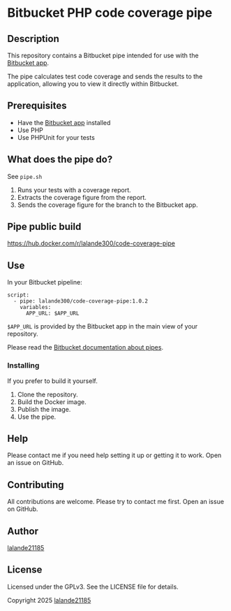 # Bitbucket PHP code coverage pipe

## Description
This repository contains a Bitbucket pipe intended for use with the
[Bitbucket app](https://github.com/lalande21185/code-coverage-app).

The pipe calculates test code coverage and sends the results to the application, allowing you to view it directly within Bitbucket.

## Prerequisites

- Have the [Bitbucket app](https://github.com/lalande21185/code-coverage-app) installed
- Use PHP
- Use PHPUnit for your tests

## What does the pipe do?

See `pipe.sh`

1. Runs your tests with a coverage report.
2. Extracts the coverage figure from the report.
3. Sends the coverage figure for the branch to the Bitbucket app.

## Pipe public build

https://hub.docker.com/r/lalande300/code-coverage-pipe

## Use

In your Bitbucket pipeline:

```
script:
  - pipe: lalande300/code-coverage-pipe:1.0.2
    variables:
      APP_URL: $APP_URL
```

`$APP_URL` is provided by the Bitbucket app in the main view of your repository.

Please read the [Bitbucket documentation about pipes](https://support.atlassian.com/bitbucket-cloud/docs/use-pipes-in-bitbucket-pipelines/). 

### Installing

If you prefer to build it yourself.

1. Clone the repository.
2. Build the Docker image.
3. Publish the image.
4. Use the pipe.

## Help

Please contact me if you need help setting it up or getting it to work. Open an issue on GitHub.

## Contributing

All contributions are welcome. Please try to contact me first. Open an issue on GitHub.

## Author

[lalande21185](https://github.com/lalande21185)

## License

Licensed under the GPLv3. See the LICENSE file for details.

Copyright 2025 [lalande21185](https://github.com/lalande21185)